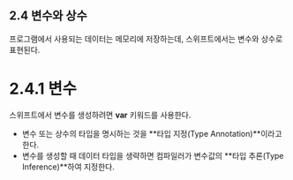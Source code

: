 ## 2.4 변수와 상수
프로그램에서 사용되는 데이터는 메모리에 저장하는데, 스위프트에서는 변수와 상수로 표현된다.

# 2.4.1 변수
스위프트에서 변수를 생성하려면 **var** 키워드를 사용한다.
- 변수 또는 상수의 타입을 명시하는 것을 **타입 지정(Type Annotation)**이라고 한다.
- 변수를 생성할 때 데이터 타입을 생략하면 컴파일러가 변수값의 **타입 추론(Type Inference)**하여 지정한다.
